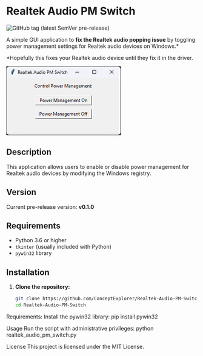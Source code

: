 # Realtek Audio PM Switch

![GitHub tag (latest SemVer pre-release)](https://img.shields.io/github/v/tag/ConceptExplorer/Realtek-Audio-PM-Switch?include_prereleases&label=version)

A simple GUI application to **fix the Realtek audio popping issue** by toggling power management settings for Realtek audio devices on Windows.*
  
  *Hopefully this fixes your Realtek audio device until they fix it in the driver.

![Realtek Audio PM Switch](Realtek-Audio-PM-Switch_v0.1.0.png)

## Description

This application allows users to enable or disable power management for Realtek audio devices by modifying the Windows registry.

## Version

Current pre-release version: **v0.1.0**

## Requirements

- Python 3.6 or higher
- `tkinter` (usually included with Python)
- `pywin32` library

## Installation

1. **Clone the repository:**

   ```sh
   git clone https://github.com/ConceptExplorer/Realtek-Audio-PM-Switch.git
   cd Realtek-Audio-PM-Switch

Requirements:
Install the pywin32 library:
pip install pywin32

Usage
Run the script with administrative privileges:
python realtek_audio_pm_switch.py

License
This project is licensed under the MIT License.
